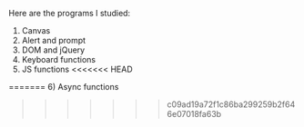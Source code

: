 Here are the programs I studied:
1) Canvas
2) Alert and prompt
3) DOM and jQuery
4) Keyboard functions
5) JS functions
<<<<<<< HEAD

=======
6) Async functions
>>>>>>> c09ad19a72f1c86ba299259b2f646e07018fa63b
